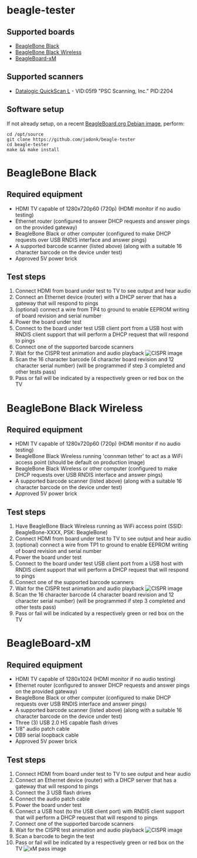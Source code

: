 # beagle-tester

## Supported boards

* [BeagleBone Black](#beaglebone-black)
* [BeagleBone Black Wireless](#beaglebone-black-wireless)
* [BeagleBoard-xM](#beagleboard-xm)

## Supported scanners

* [Datalogic QuickScan L](http://www.datalogic.com/eng/products/automatic-data-capture/general-duty-handheld-scanners/quickscan-l-qd2300-pd-166.html) - VID:05f9 "PSC Scanning, Inc." PID:2204 

## Software setup

If not already setup, on a recent [BeagleBoard.org Debian image](https://beagleboard.org/latest-images), perform:

    cd /opt/source
    git clone https://github.com/jadonk/beagle-tester
    cd beagle-tester
    make && make install

# BeagleBone Black

## Required equipment

* HDMI TV capable of 1280x720p60 (720p) (HDMI monitor if no audio testing)
* Ethernet router (configured to answer DHCP requests and answer pings on the provided gateway)
* BeagleBone Black or other computer (configured to make DHCP requests over USB RNDIS interface and answer pings)
* A supported barcode scanner (listed above) (along with a suitable 16 character barcode on the device under test)
* Approved 5V power brick

## Test steps

1. Connect HDMI from board under test to TV to see output and hear audio
2. Connect an Ethernet device (router) with a DHCP server that has a gateway that will respond to pings
3. (optional) connect a wire from TP4 to ground to enable EEPROM writing of board revision and serial number
4. Power the board under test
5. Connect to the board under test USB client port from a USB host with RNDIS client support that will perform a DHCP request that will respond to pings
6. Connect one of the supported barcode scanners
7. Wait for the CISPR test animation and audio playback ![CISPR image][cispr]
8. Scan the 16 character barcode (4 character board revision and 12 character serial number) (will be programmed if step 3 completed and other tests pass)
9. Pass or fail will be indicated by a respectively green or red box on the TV

# BeagleBone Black Wireless

## Required equipment

* HDMI TV capable of 1280x720p60 (720p) (HDMI monitor if no audio testing)
* BeagleBone Black Wireless running 'connman tether' to act as a WiFi access point (should be default on production image)
* BeagleBone Black Wireless or other computer (configured to make DHCP requests over USB RNDIS interface and answer pings)
* A supported barcode scanner (listed above) (along with a suitable 16 character barcode on the device under test)
* Approved 5V power brick

## Test steps

1. Have BeagleBone Black Wireless running as WiFi access point (SSID: BeagleBone-XXXX, PSK: BeagleBone)
2. Connect HDMI from board under test to TV to see output and hear audio
3. (optional) connect a wire from TP1 to ground to enable EEPROM writing of board revision and serial number
4. Power the board under test
5. Connect to the board under test USB client port from a USB host with RNDIS client support that will perform a DHCP request that will respond to pings
6. Connect one of the supported barcode scanners
7. Wait for the CISPR test animation and audio playback ![CISPR image][cispr]
8. Scan the 16 character barcode (4 character board revision and 12 character serial number) (will be programmed if step 3 completed and other tests pass)
9. Pass or fail will be indicated by a respectively green or red box on the TV

# BeagleBoard-xM

## Required equipment

* HDMI TV capable of 1280x1024 (HDMI monitor if no audio testing)
* Ethernet router (configured to answer DHCP requests and answer pings on the provided gateway)
* BeagleBone Black or other computer (configured to make DHCP requests over USB RNDIS interface and answer pings)
* A supported barcode scanner (listed above) (along with a suitable 16 character barcode on the device under test)
* Three (3) USB 2.0 HS capable flash drives
* 1/8" audio patch cable
* DB9 serial loopback cable
* Approved 5V power brick

## Test steps

1. Connect HDMI from board under test to TV to see output and hear audio
2. Connect an Ethernet device (router) with a DHCP server that has a gateway that will respond to pings
3. Connect the 3 USB flash drives
4. Connect the audio patch cable
5. Power the board under test
6. Connect a USB host (to the USB client port) with RNDIS client support that will perform a DHCP request that will respond to pings
7. Connect one of the supported barcode scanners
8. Wait for the CISPR test animation and audio playback ![CISPR image][cispr]
9. Scan a barcode to begin the test
10. Pass or fail will be indicated by a respectively green or red box on the TV ![xM pass image][xm-pass]

[cispr]: https://raw.githubusercontent.com/jadonk/beagle-tester/master/images/itu-r-bt1729-colorbar-3200x1800.png
[xm-pass]: https://raw.githubusercontent.com/jadonk/beagle-tester/master/images/beagleboard-xm-pass.png

